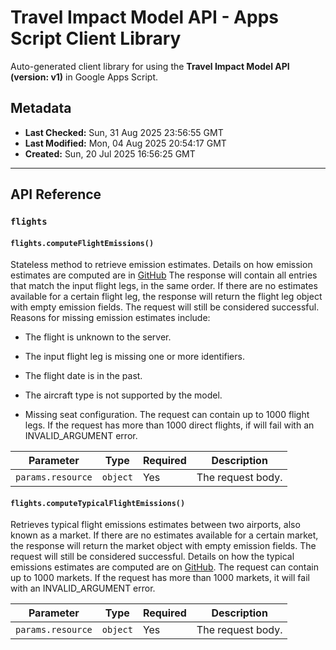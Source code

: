 # Travel Impact Model API - Apps Script Client Library

Auto-generated client library for using the **Travel Impact Model API (version: v1)** in Google Apps Script.

## Metadata

- **Last Checked:** Sun, 31 Aug 2025 23:56:55 GMT
- **Last Modified:** Mon, 04 Aug 2025 20:54:17 GMT
- **Created:** Sun, 20 Jul 2025 16:56:25 GMT



---

## API Reference

### `flights`

#### `flights.computeFlightEmissions()`

Stateless method to retrieve emission estimates. Details on how emission estimates are computed are in [GitHub](https://github.com/google/travel-impact-model) The response will contain all entries that match the input flight legs, in the same order. If there are no estimates available for a certain flight leg, the response will return the flight leg object with empty emission fields. The request will still be considered successful. Reasons for missing emission estimates include:

* The flight is unknown to the server.

* The input flight leg is missing one or more identifiers.

* The flight date is in the past.

* The aircraft type is not supported by the model.

* Missing seat configuration. The request can contain up to 1000 flight legs. If the request has more than 1000 direct flights, if will fail with an INVALID_ARGUMENT error.

| Parameter | Type | Required | Description |
|---|---|---|---|
| `params.resource` | `object` | Yes | The request body. |

#### `flights.computeTypicalFlightEmissions()`

Retrieves typical flight emissions estimates between two airports, also known as a market. If there are no estimates available for a certain market, the response will return the market object with empty emission fields. The request will still be considered successful. Details on how the typical emissions estimates are computed are on [GitHub](https://github.com/google/travel-impact-model/blob/main/projects/typical_flight_emissions.md). The request can contain up to 1000 markets. If the request has more than 1000 markets, it will fail with an INVALID_ARGUMENT error.

| Parameter | Type | Required | Description |
|---|---|---|---|
| `params.resource` | `object` | Yes | The request body. |